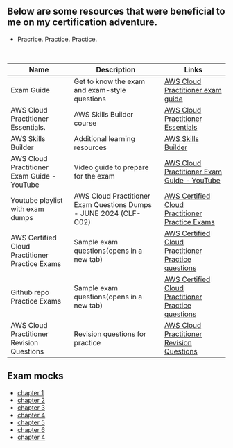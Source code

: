 ## Below are some resources that were beneficial to me on my certification adventure. 
- Pracrice. Practice. Practice.

<br>

| Name                                        | Description                              | Links                                            |
|-------------------------------------------------------|------------------------------------------|-----------------------------------------------------|
| Exam Guide             | Get to know the exam and exam-style questions          | [AWS Cloud Practitioner exam guide](https://d1.awsstatic.com/training-and-certification/docs-cloud-practitioner/AWS-Certified-Cloud-Practitioner_Exam-Guide.pdf) |
| AWS Cloud Practitioner Essentials.                     | AWS Skills Builder course                | [AWS Cloud Practitioner Essentials](https://explore.skillbuilder.aws/learn/course/external/view/elearning/134/aws-cloud-practitioner-essentials)   |
| AWS Skills Builder                                    | Additional learning resources            | [AWS Skills Builder](https://explore.skillbuilder.aws/learn/public/learning_plan/view/82/cloud-foundations-learning-plan?la=cta&cta=topbanner) |
| AWS Cloud Practitioner Exam Guide - YouTube           | Video guide to prepare for the exam      | [AWS Cloud Practitioner Exam Guide - YouTube](https://www.youtube.com/watch?v=f-6qFnC56F0) |
| Youtube playlist with exam dumps | AWS Cloud Practitioner Exam Questions Dumps - JUNE 2024 (CLF-C02)            | [AWS Certified Cloud Practitioner Practice Exams](https://www.youtube.com/playlist?list=PL7GozF-qZ4KeQftuqU3yxvQ-f3eFNUiuJ) |
| AWS Certified Cloud Practitioner Practice Exams       | Sample exam questions(opens in a new tab)            | [AWS Certified Cloud Practitioner Practice questions](https://d1.awsstatic.com/training-and-certification/docs-cloud-practitioner/AWS-Certified-Cloud-Practitioner_Sample-Questions.pdf) |
| Github repo Practice Exams       | Sample exam questions(opens in a new tab)            | [AWS Certified Cloud Practitioner Practice questions](https://github.com/kananinirav/AWS-Certified-Cloud-Practitioner-Notes/blob/master/practice-exam/exams.md) |
| AWS Cloud Practitioner Revision Questions             | Revision questions for practice          | [AWS Cloud Practitioner Revision Questions](https://www.awsboy.com/) |

## Exam mocks

- [chapter 1](https://github.com/scriptkiddieke/aws-certified/blob/main/exam1.md) 
- [chapter 2](https://github.com/scriptkiddieke/aws-certified/blob/main/exam2.md) 
- [chapter 3](https://github.com/scriptkiddieke/aws-certified/blob/main/exam3.md) 
- [chapter 4](https://github.com/scriptkiddieke/aws-certified/blob/main/exam4.md) 
- [chapter 5](https://github.com/scriptkiddieke/aws-certified/blob/main/exam5.md) 
- [chapter 6](https://github.com/scriptkiddieke/aws-certified/blob/main/exam6.md) 
- [chapter 4](https://github.com/scriptkiddieke/aws-certified/blob/main/exam4.md) 
